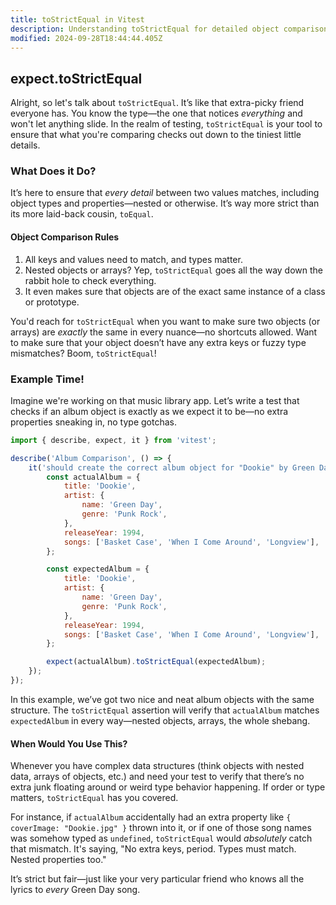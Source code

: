 ```yaml
---
title: toStrictEqual in Vitest
description: Understanding toStrictEqual for detailed object comparisons in tests.
modified: 2024-09-28T18:44:44.405Z
---
```


## expect.toStrictEqual

Alright, so let's talk about `toStrictEqual`. It’s like that extra-picky friend everyone has. You know the type—the one that notices *everything* and won't let anything slide. In the realm of testing, `toStrictEqual` is your tool to ensure that what you're comparing checks out down to the tiniest little details.

### What Does it Do?

It’s here to ensure that *every detail* between two values matches, including object types and properties—nested or otherwise. It’s way more strict than its more laid-back cousin, `toEqual`.

#### Object Comparison Rules

1. All keys and values need to match, and types matter.
2. Nested objects or arrays? Yep, `toStrictEqual` goes all the way down the rabbit hole to check everything.
3. It even makes sure that objects are of the exact same instance of a class or prototype.

You'd reach for `toStrictEqual` when you want to make sure two objects (or arrays) are *exactly* the same in every nuance—no shortcuts allowed. Want to make sure that your object doesn’t have any extra keys or fuzzy type mismatches? Boom, `toStrictEqual`!

### Example Time!

Imagine we're working on that music library app. Let’s write a test that checks if an album object is exactly as we expect it to be—no extra properties sneaking in, no type gotchas.

```js
import { describe, expect, it } from 'vitest';

describe('Album Comparison', () => {
	it('should create the correct album object for "Dookie" by Green Day', () => {
		const actualAlbum = {
			title: 'Dookie',
			artist: {
				name: 'Green Day',
				genre: 'Punk Rock',
			},
			releaseYear: 1994,
			songs: ['Basket Case', 'When I Come Around', 'Longview'],
		};

		const expectedAlbum = {
			title: 'Dookie',
			artist: {
				name: 'Green Day',
				genre: 'Punk Rock',
			},
			releaseYear: 1994,
			songs: ['Basket Case', 'When I Come Around', 'Longview'],
		};

		expect(actualAlbum).toStrictEqual(expectedAlbum);
	});
});
```

In this example, we’ve got two nice and neat album objects with the same structure. The `toStrictEqual` assertion will verify that `actualAlbum` matches `expectedAlbum` in every way—nested objects, arrays, the whole shebang.

#### When Would You Use This?

Whenever you have complex data structures (think objects with nested data, arrays of objects, etc.) and need your test to verify that there’s no extra junk floating around or weird type behavior happening. If order or type matters, `toStrictEqual` has you covered.

For instance, if `actualAlbum` accidentally had an extra property like `{ coverImage: "Dookie.jpg" }` thrown into it, or if one of those song names was somehow typed as `undefined`, `toStrictEqual` would *absolutely* catch that mismatch. It's saying, "No extra keys, period. Types must match. Nested properties too."

It’s strict but fair—just like your very particular friend who knows all the lyrics to *every* Green Day song.

```ts
```
